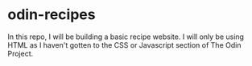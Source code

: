 # odin-recipes
In this repo, I will be building a basic recipe website. I will only be using HTML as I haven't gotten to the CSS or Javascript section of The Odin Project. 
